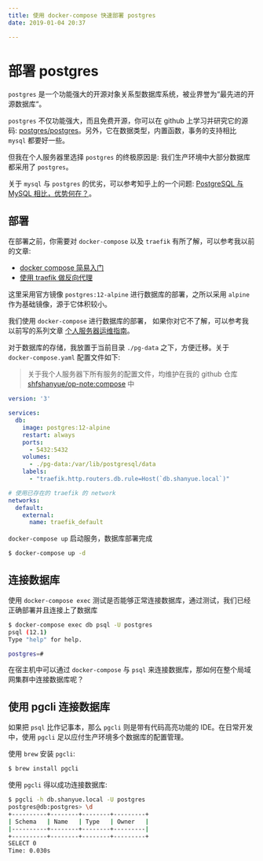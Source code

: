 ```yaml
---
title: 使用 docker-compose 快速部署 postgres
date: 2019-01-04 20:37

---
```


# 部署 postgres

`postgres` 是一个功能强大的开源对象关系型数据库系统，被业界誉为“最先进的开源数据库“。

`postgres` 不仅功能强大，而且免费开源，你可以在 github 上学习并研究它的源码: [postgres/postgres](https://github.com/postgres/postgres)。另外，它在数据类型，内置函数，事务的支持相比 `mysql` 都要好一些。

但我在个人服务器里选择 `postgres` 的终极原因是: 我们生产环境中大部分数据库都采用了 `postgres`。

关于 `mysql` 与 `postgres` 的优劣，可以参考知乎上的一个问题: [PostgreSQL 与 MySQL 相比，优势何在？](https://www.zhihu.com/question/20010554)。

## 部署

在部署之前，你需要对 `docker-compose` 以及 `traefik` 有所了解，可以参考我以前的文章:

+ [docker compose 简易入门](https://shanyue.tech/op/docker-compose.html)
+ [使用 traefik 做反向代理](https://shanyue.tech/op/traefik.html)

这里采用官方镜像 `postgres:12-alpine` 进行数据库的部署，之所以采用 `alpine` 作为基础镜像，源于它体积较小。

我们使用 `docker-compose` 进行数据库的部署， 如果你对它不了解，可以参考我以前写的系列文章 [个人服务器运维指南](https://github.com/shfshanyue/op-note)。

对于数据库的存储，我放置于当前目录 `./pg-data` 之下，方便迁移。关于 `docker-compose.yaml` 配置文件如下:

> 关于我个人服务器下所有服务的配置文件，均维护在我的 github 仓库 [shfshanyue/op-note:compose](https://github.com/shfshanyue/op-note/tree/master/compose) 中

``` yaml
version: '3'

services:
  db:
    image: postgres:12-alpine
    restart: always
    ports:
      - 5432:5432
    volumes:
      - ./pg-data:/var/lib/postgresql/data
    labels:
      - "traefik.http.routers.db.rule=Host(`db.shanyue.local`)"

# 使用已存在的 traefik 的 network
networks:
  default:
    external:
      name: traefik_default
```

`docker-compose up` 启动服务，数据库部署完成

``` bash
$ docker-compose up -d
```

## 连接数据库

使用 `docker-compose exec` 测试是否能够正常连接数据库，通过测试，我们已经正确部署并且连接上了数据库

``` bash
$ docker-compose exec db psql -U postgres
psql (12.1)
Type "help" for help.

postgres=#
```

在宿主机中可以通过 `docker-compose` 与 `psql` 来连接数据库，那如何在整个局域网集群中连接数据库呢？

## 使用 pgcli 连接数据库

如果把 `psql` 比作记事本，那么 `pgcli` 则是带有代码高亮功能的 IDE。在日常开发中，使用 `pgcli` 足以应付生产环境多个数据库的配置管理。

使用 `brew` 安装 `pgcli`:

``` bash
$ brew install pgcli
```

使用 `pgcli` 得以成功连接数据库:

``` bash
$ pgcli -h db.shanyue.local -U postgres
postgres@db:postgres> \d
+----------+--------+--------+---------+
| Schema   | Name   | Type   | Owner   |
|----------+--------+--------+---------|
+----------+--------+--------+---------+
SELECT 0
Time: 0.030s

```
